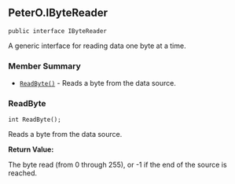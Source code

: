 ## PeterO.IByteReader

    public interface IByteReader

 A generic interface for reading data one byte at a time.

### Member Summary
* <code>[ReadByte()](#ReadByte)</code> - Reads a byte from the data source.

<a id="ReadByte"></a>
### ReadByte

    int ReadByte();

 Reads a byte from the data source.

   <b>Return Value:</b>

The byte read (from 0 through 255), or -1 if the end of the source is reached.
